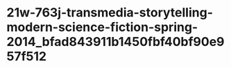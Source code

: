 # 21w-763j-transmedia-storytelling-modern-science-fiction-spring-2014_bfad843911b1450fbf40bf90e957f512